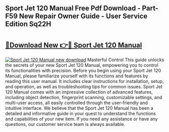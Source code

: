 ## Sport Jet 120 Manual Free Pdf Download - Part-F59 New Repair Owner Guide - User Service Edition Sq22H

# <h2><a href="http://bc65600.oget.top/?id=Sport+Jet+120+Manual">🔗Download New 👉🔴 Sport Jet 120 Manual</a></h2>

[![Sport Jet 120 Manual new download](https://i.imgur.com/5g1atiW.png)](http://bc65600.oget.top/?id=Sport+Jet+120+Manual)
Masterful Control This guide unlocks the secrets of your new Sport Jet 120 Manual, empowering you to control its functionalities with precision. Before you begin using your Sport Jet 120 Manual, please familiarize yourself with its functions and features by reading this user manual. It includes clear instructions for installation, setup, and operation, as well as troubleshooting tips for common issues. Sport Jet 120 Manual comes with an impressive collection of advanced features, including object detection, fingerprint scanning, customizable settings, and multi-user access, all easily controlled through the user-friendly and intuitive interface. We believe that the Sport Jet 120 Manual has been a detailed and informative guide in your quest to understand the functions and capabilities of your new item. If you need any assistance or have any questions, our customer service team is always available.
